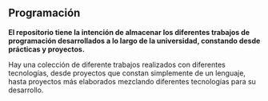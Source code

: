 ## Programación

**El repositorio tiene la intención de almacenar los diferentes trabajos de programación desarrollados 
a lo largo de la universidad, constando desde prácticas y proyectos.**

Hay una colección de diferente trabajos realizados con diferentes tecnologías, desde proyectos que constan simplemente
de un lenguaje, hasta proyectos más elaborados mezclando diferentes tecnologías para su desarrollo.

